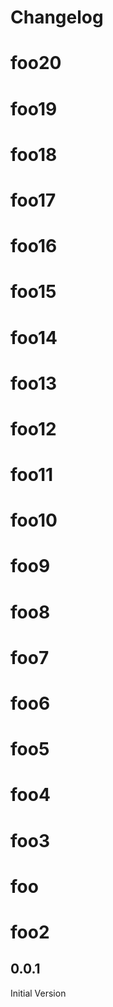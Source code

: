 # Changelog

<!-- <START NEW CHANGELOG ENTRY> -->
# foo20
# foo19
# foo18
# foo17
# foo16
# foo15
# foo14
# foo13
# foo12
# foo11
# foo10
# foo9
# foo8
# foo7
# foo6
# foo5
# foo4
# foo3
# foo
# foo2
## 0.0.1

Initial Version

<!-- <END NEW CHANGELOG ENTRY> -->
